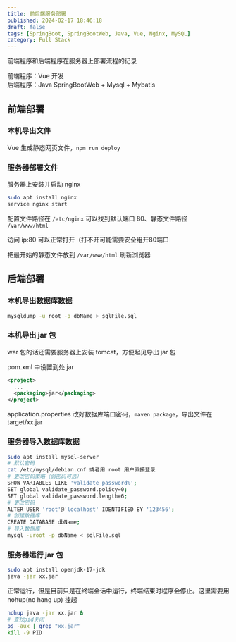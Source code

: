 ```yaml
---
title: 前后端服务部署
published: 2024-02-17 18:46:18
draft: false
tags: [SpringBoot, SpringBootWeb, Java, Vue, Nginx, MySQL]
category: Full Stack
---
```


前端程序和后端程序在服务器上部署流程的记录

前端程序：Vue 开发  
后端程序：Java SpringBootWeb + Mysql + Mybatis

## 前端部署

### 本机导出文件

Vue 生成静态网页文件，`npm run deploy`

### 服务器部署文件

服务器上安装并启动 nginx 

```bash
sudo apt install nginx
service nginx start
```

配置文件路径在 `/etc/nginx` 可以找到默认端口 80、静态文件路径 `/var/www/html`

访问 ip:80 可以正常打开（打不开可能需要安全组开80端口

把最开始的静态文件放到 `/var/www/html` 刷新浏览器

## 后端部署

### 本机导出数据库数据

```bash
mysqldump -u root -p dbName > sqlFile.sql
```

### 本机导出 jar 包

war 包的话还需要服务器上安装 tomcat，方便起见导出 jar 包

pom.xml 中设置到处 jar  
```xml
<project>
  ...
  <packaging>jar</packaging>
</project>
```

application.properties 改好数据库端口密码，`maven package`，导出文件在 target/xx.jar

### 服务器导入数据库数据

```bash
sudo apt install mysql-server
# 默认密码
cat /etc/mysql/debian.cnf 或者用 root 用户直接登录
# 更改密码策略（弱密码可选）
SHOW VARIABLES LIKE 'validate_password%';
SET global validate_password.policy=0;
SET global validate_password.length=6;
# 更改密码
ALTER USER 'root'@'localhost' IDENTIFIED BY '123456';
# 创建数据库
CREATE DATABASE dbName;
# 导入数据库
mysql -uroot -p dbName < sqlFile.sql
```

### 服务器运行 jar 包

```bash
sudo apt install openjdk-17-jdk
java -jar xx.jar
```

正常运行，但是目前只是在终端会话中运行，终端结束时程序会停止。这里需要用 nohup(no hang up) 挂起

```bash
nohup java -jar xx.jar &
# 查找pid关闭
ps -aux | grep "xx.jar"
kill -9 PID
```